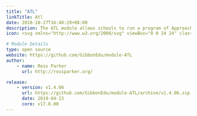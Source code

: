 ```yaml
---
title: "ATL"
linkTitle: Atl
date: 2018-10-27T16:40:29+08:00
description: The ATL module allows schools to run a program of Approaches To Learning assessments, based on a rubric.
icon: <svg xmlns="http://www.w3.org/2000/svg" viewBox="0 0 24 24" class="w-8 icon-chart"><path class="fill-current" d="M5 3h14a2 2 0 0 1 2 2v14a2 2 0 0 1-2 2H5a2 2 0 0 1-2-2V5c0-1.1.9-2 2-2zm11 4a1 1 0 0 0-1 1v8a1 1 0 0 0 2 0V8a1 1 0 0 0-1-1z"></path><path class="fill-primary" d="M8 11a1 1 0 0 1 1 1v4a1 1 0 0 1-2 0v-4a1 1 0 0 1 1-1zm4-2a1 1 0 0 1 1 1v6a1 1 0 0 1-2 0v-6a1 1 0 0 1 1-1z"></path></svg>

# Module Details
type: open source
website: https://github.com/GibbonEdu/module-ATL
author:
    - name: Ross Parker
      url: http://rossparker.org/

release:
    - version: v1.4.06
      url: https://github.com/GibbonEdu/module-ATL/archive/v1.4.06.zip
      date: 2019-04-23
      core: v17.0.00
---
```

